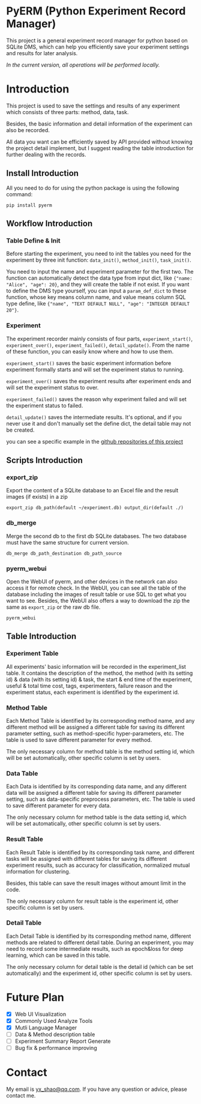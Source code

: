 # PyERM (Python Experiment Record Manager)
This project is a general experiment record manager for python based on SQLite DMS, which can help you efficiently save your experiment settings and results for later analysis. 

*In the current version, all operations will be performed locally.*

# Introduction
This project is used to save the settings and results of any experiment which consists of three parts: method, data, task. 

Besides, the basic information and detail information of the experiment can also be recorded.

All data you want can be efficiently saved by API provided without knowing the project detail implement, but I suggest reading the table introduction for further dealing with the records. 

## Install Introduction
All you need to do for using the python package is using the following command:

```pip install pyerm```

## Workflow Introduction
### Table Define & Init
Before starting the experiment, you need to init the tables you need for the experiment by three init function: `data_init()`, `method_init()`, `task_init()`.

 You need to input the name and experiment parameter for the first two. The function can automatically detect the data type from input dict, like `{"name: "Alice", "age": 20}`, and they will create the table if not exist. If you want to define the DMS type yourself, you can input a `param_def_dict` to these function, whose key means column name, and value means column SQL type define, like `{"name", "TEXT DEFAULT NULL", "age": "INTEGER DEFAULT 20"}`. 

### Experiment 

The experiment recorder mainly consists of four parts, `experiment_start()`, `experiment_over()`, `experiment_failed()`, `detail_update()`. From the name of these function, you can easily know where and how to use them.

`experiment_start()` saves the basic experiment information before experiment formally starts and will set the experiment status to running.

`experiment_over()` saves the experiment results after experiment ends and will set the experiment status to over.

`experiment_failed()` saves the reason why experiment failed and will set the experiment status to failed.

`detail_update()` saves the intermediate results. It's optional, and if you never use it and don't manually set the define dict, the detail table may not be created.

you can see a specific example in the [github repositories of this project](https://github.com/Mr-SGXXX/pyerm/tree/master/examples) 


## Scripts Introduction
### export_zip 
Export the content of a SQLite database to an Excel file and the result images (if exists) in a zip
```shell
export_zip db_path(default ~/experiment.db) output_dir(default ./)
```
### db_merge 
Merge the second db to the first db SQLite databases. The two database must have the same structure for current version.
```shell
db_merge db_path_destination db_path_source
```

### pyerm_webui
Open the WebUI of pyerm, and other devices in the network can also access it for remote check. 
In the WebUI, you can see all the table of the database including the images of result table or use SQL to get what you want to see. 
Besides, the WebUI also offers a way to download the zip the same as `export_zip` or the raw db file. 
```shell
pyerm_webui
```

## Table Introduction

### Experiment Table
All experiments' basic information will be recorded in the experiment_list table. It contains the description of the method, the method (with its setting id) & data (with its setting id) & task, the start & end time of the experiment, useful & total time cost, tags, experimenters, failure reason and the experiment status, each experiment is identified by the experiment id.

### Method Table
Each Method Table is identified by its corresponding method name, and any different method will be assigned a different table for saving its different parameter setting, such as method-specific hyper-parameters, etc. The table is used to save different parameter for every method.

The only necessary column for method table is the method setting id, which will be set automatically, other specific column is set by users.

### Data Table
Each Data is identified by its corresponding data name, and any different data will be assigned a different table for saving its different parameter setting, such as data-specific preprocess parameters, etc. The table is used to save different parameter for every data.

The only necessary column for method table is the data setting id, which will be set automatically, other specific column is set by users.

### Result Table
Each Result Table is identified by its corresponding task name, and different tasks will be assigned with different tables for saving its different experiment results, such as accuracy for classification, normalized mutual information for clustering. 

Besides, this table can save the result images without amount limit in the code. 

The only necessary column for result table is the experiment id, other specific column is set by users.

### Detail Table
Each Detail Table is identified by its corresponding method name, different methods are related to different detail table. During an experiment, you may need to record some intermediate results, such as epoch&loss for deep learning, which can be saved in this table.

The only necessary column for detail table is the detail id (which can be set automatically) and the experiment id, other specific column is set by users.


# Future Plan

- [x] Web UI Visualization 
- [x] Commonly Used Analyze Tools
- [x] Mutli Language Manager
- [ ] Data & Method description table
- [ ] Experiment Summary Report Generate
- [ ] Bug fix & performance improving

# Contact
My email is yx_shao@qq.com. If you have any question or advice, please contact me. 
